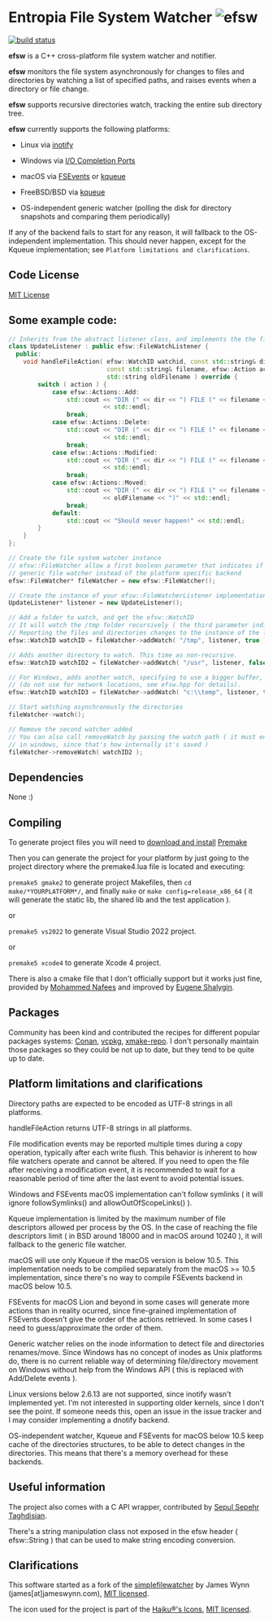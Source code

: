 Entropia File System Watcher ![efsw](https://web.ensoft.dev/efsw/efsw-logo.svg)
============================

[![build status](https://img.shields.io/github/actions/workflow/status/SpartanJ/efsw/main.yml?branch=master)](https://github.com/SpartanJ/efsw/actions?query=workflow%3Abuild)

**efsw** is a C++ cross-platform file system watcher and notifier.

**efsw** monitors the file system asynchronously for changes to files and directories by watching a list of specified paths, and raises events when a directory or file change.

**efsw** supports recursive directories watch, tracking the entire sub directory tree.

**efsw** currently supports the following platforms:

* Linux via [inotify](http://en.wikipedia.org/wiki/Inotify)

* Windows via [I/O Completion Ports](http://en.wikipedia.org/wiki/IOCP)

* macOS via [FSEvents](http://en.wikipedia.org/wiki/FSEvents) or [kqueue](http://en.wikipedia.org/wiki/Kqueue)

* FreeBSD/BSD via [kqueue](http://en.wikipedia.org/wiki/Kqueue)

* OS-independent generic watcher
(polling the disk for directory snapshots and comparing them periodically)

If any of the backend fails to start for any reason, it will fallback to the OS-independent implementation.
This should never happen, except for the Kqueue implementation; see `Platform limitations and clarifications`.

**Code License**
--------------
[MIT License](http://www.opensource.org/licenses/mit-license.php)

**Some example code:**
--------------------

```c++
// Inherits from the abstract listener class, and implements the the file action handler
class UpdateListener : public efsw::FileWatchListener {
  public:
    void handleFileAction( efsw::WatchID watchid, const std::string& dir,
                           const std::string& filename, efsw::Action action,
                           std::string oldFilename ) override {
        switch ( action ) {
            case efsw::Actions::Add:
                std::cout << "DIR (" << dir << ") FILE (" << filename << ") has event Added"
                          << std::endl;
                break;
            case efsw::Actions::Delete:
                std::cout << "DIR (" << dir << ") FILE (" << filename << ") has event Delete"
                          << std::endl;
                break;
            case efsw::Actions::Modified:
                std::cout << "DIR (" << dir << ") FILE (" << filename << ") has event Modified"
                          << std::endl;
                break;
            case efsw::Actions::Moved:
                std::cout << "DIR (" << dir << ") FILE (" << filename << ") has event Moved from ("
                          << oldFilename << ")" << std::endl;
                break;
            default:
                std::cout << "Should never happen!" << std::endl;
        }
    }
};

// Create the file system watcher instance
// efsw::FileWatcher allow a first boolean parameter that indicates if it should start with the
// generic file watcher instead of the platform specific backend
efsw::FileWatcher* fileWatcher = new efsw::FileWatcher();

// Create the instance of your efsw::FileWatcherListener implementation
UpdateListener* listener = new UpdateListener();

// Add a folder to watch, and get the efsw::WatchID
// It will watch the /tmp folder recursively ( the third parameter indicates that is recursive )
// Reporting the files and directories changes to the instance of the listener
efsw::WatchID watchID = fileWatcher->addWatch( "/tmp", listener, true );

// Adds another directory to watch. This time as non-recursive.
efsw::WatchID watchID2 = fileWatcher->addWatch( "/usr", listener, false );

// For Windows, adds another watch, specifying to use a bigger buffer, to not miss events
// (do not use for network locations, see efsw.hpp for details).
efsw::WatchID watchID3 = fileWatcher->addWatch( "c:\\temp", listener, true, { (BufferSize, 128*1024) } );

// Start watching asynchronously the directories
fileWatcher->watch();

// Remove the second watcher added
// You can also call removeWatch by passing the watch path ( it must end with an slash or backslash
// in windows, since that's how internally it's saved )
fileWatcher->removeWatch( watchID2 );
```

**Dependencies**
--------------
None :)

**Compiling**
------------
To generate project files you will need to [download and install](https://premake.github.io/download) [Premake](https://premake.github.io/docs/What-Is-Premake)

Then you can generate the project for your platform by just going to the project directory where the premake4.lua file is located and executing:

`premake5 gmake2` to generate project Makefiles, then `cd make/*YOURPLATFORM*/`, and finally `make` or `make config=release_x86_64` ( it will generate the static lib, the shared lib and the test application ).

or

`premake5 vs2022` to generate Visual Studio 2022 project.

or

`premake5 xcode4` to generate Xcode 4 project.

There is also a cmake file that I don't officially support but it works just fine, provided by [Mohammed Nafees](https://github.com/mnafees) and improved by [Eugene Shalygin](https://github.com/zeule).

**Packages**
------------

Community has been kind and contributed the recipes for different popular packages systems: [Conan](https://conan.io/center/recipes/efsw), [vcpkg](https://vcpkg.io/en/package/efsw), [xmake-repo](https://github.com/xmake-io/xmake-repo/blob/dev/packages/e/efsw/xmake.lua). I don't personally maintain those packages so they could be not up to date, but they tend to be quite up to date.

**Platform limitations and clarifications**
-------------------------------------------

Directory paths are expected to be encoded as UTF-8 strings in all platforms.

handleFileAction returns UTF-8 strings in all platforms.

File modification events may be reported multiple times during a copy operation, typically after each write flush. This behavior is inherent to how file watchers operate and cannot be altered. If you need to open the file after receiving a modification event, it is recommended to wait for a reasonable period of time after the last event to avoid potential issues.

Windows and FSEvents macOS implementation can't follow symlinks ( it will ignore followSymlinks() and allowOutOfScopeLinks() ).

Kqueue implementation is limited by the maximum number of file descriptors allowed per process by the OS. In the case of reaching the file descriptors limit ( in BSD around 18000 and in macOS around 10240 ), it will fallback to the generic file watcher.

macOS will use only Kqueue if the macOS version is below 10.5. This implementation needs to be compiled separately from the macOS >= 10.5 implementation, since there's no way to compile FSEvents backend in macOS below 10.5.

FSEvents for macOS Lion and beyond in some cases will generate more actions than in reality ocurred, since fine-grained implementation of FSEvents doesn't give the order of the actions retrieved. In some cases I need to guess/approximate the order of them.

Generic watcher relies on the inode information to detect file and directories renames/move. Since Windows has no concept of inodes as Unix platforms do, there is no current reliable way of determining file/directory movement on Windows without help from the Windows API ( this is replaced with Add/Delete events ).

Linux versions below 2.6.13 are not supported, since inotify wasn't implemented yet. I'm not interested in supporting older kernels, since I don't see the point. If someone needs this, open an issue in the issue tracker and I may consider implementing a dnotify backend.

OS-independent watcher, Kqueue and FSEvents for macOS below 10.5 keep cache of the directories structures, to be able to detect changes in the directories. This means that there's a memory overhead for these backends.

**Useful information**
--------------------
The project also comes with a C API wrapper, contributed by [Sepul Sepehr Taghdisian](https://github.com/septag).

There's a string manipulation class not exposed in the efsw header ( efsw::String ) that can be used to make string encoding conversion.

**Clarifications**
----------------

This software started as a fork of the [simplefilewatcher](http://code.google.com/p/simplefilewatcher/) by James Wynn (james[at]jameswynn.com), [MIT licensed](http://www.opensource.org/licenses/mit-license.html).

The icon used for the project is part of the [Haiku®'s Icons](http://www.haiku-inc.org/haiku-icons.html), [MIT licensed](http://www.opensource.org/licenses/mit-license.html).
